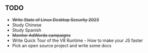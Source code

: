 ## TODO

- ~~Write State of Linux Desktop Security 2023~~
- Study Chinese
- Study Spanish
- ~~Monitor AdWords campaigns~~
- Write Quick Tour of the V8 Runtime - How to make your JS faster
- Pick an open source project and write some docs
